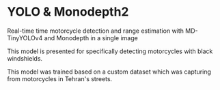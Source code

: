 # YOLO & Monodepth2
Real-time time motorcycle detection and range estimation with MD-TinyYOLOv4 and Monodepth in a single image 

This model is presented for specifically detecting motorcycles with black windshields.

This model was trained based on a custom dataset which was capturing from motorcycles in Tehran's streets.


